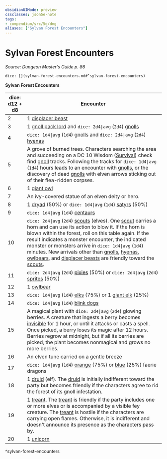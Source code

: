 ```yaml
---
obsidianUIMode: preview
cssclasses: json5e-note
tags:
- compendium/src/5e/dmg
aliases: ["Sylvan Forest Encounters"]
---
```

# Sylvan Forest Encounters
*Source: Dungeon Master's Guide p. 86* 

`dice: [](sylvan-forest-encounters.md#^sylvan-forest-encounters)`

**Sylvan Forest Encounters**

| dice: d12 + d8 | Encounter |
|----------------|-----------|
| 2 | 1 [displacer beast](4-Resources/Compendium/bestiary/monstrosity/displacer-beast.md) |
| 3 | 1 [gnoll pack lord](4-Resources/Compendium/bestiary/humanoid/gnoll-pack-lord.md) and `dice: 2d4\|avg` (`2d4`) [gnolls](4-Resources/Compendium/bestiary/humanoid/gnoll.md) |
| 4 | `dice: 1d4\|avg` (`1d4`) [gnolls](4-Resources/Compendium/bestiary/humanoid/gnoll.md) and `dice: 2d4\|avg` (`2d4`) [hyenas](4-Resources/Compendium/bestiary/beast/hyena.md) |
| 5 | A grove of burned trees. Characters searching the area and succeeding on a DC 10 Wisdom ([Survival](4-Resources/Compendium/rules/skills.md#Survival)) check find [gnoll](4-Resources/Compendium/bestiary/humanoid/gnoll.md) tracks. Following the tracks for `dice: 1d4\|avg` (`1d4`) hours leads to an encounter with [gnolls](4-Resources/Compendium/bestiary/humanoid/gnoll.md), or the discovery of dead [gnolls](4-Resources/Compendium/bestiary/humanoid/gnoll.md) with elven arrows sticking out of their flea-ridden corpses. |
| 6 | 1 [giant owl](4-Resources/Compendium/bestiary/beast/giant-owl.md) |
| 7 | An ivy-covered statue of an elven deity or hero. |
| 8 | 1 [dryad](4-Resources/Compendium/bestiary/fey/dryad.md) (50%) or `dice: 1d4\|avg` (`1d4`) [satyrs](4-Resources/Compendium/bestiary/fey/satyr.md) (50%) |
| 9 | `dice: 1d4\|avg` (`1d4`) [centaurs](4-Resources/Compendium/bestiary/monstrosity/centaur.md) |
| 10 | `dice: 2d4\|avg` (`2d4`) [scouts](4-Resources/Compendium/bestiary/humanoid/scout.md) (elves). One [scout](4-Resources/Compendium/bestiary/humanoid/scout.md) carries a horn and can use its action to blow it. If the horn is blown within the forest, roll on this table again. If the result indicates a monster encounter, the indicated monster or monsters arrive in `dice: 1d4\|avg` (`1d4`) minutes. New arrivals other than [gnolls](4-Resources/Compendium/bestiary/humanoid/gnoll.md), [hyenas](4-Resources/Compendium/bestiary/beast/hyena.md), [owlbears](4-Resources/Compendium/bestiary/monstrosity/owlbear.md), and [displacer beasts](4-Resources/Compendium/bestiary/monstrosity/displacer-beast.md) are friendly toward the [scouts](4-Resources/Compendium/bestiary/humanoid/scout.md). |
| 11 | `dice: 2d4\|avg` (`2d4`) [pixies](4-Resources/Compendium/bestiary/fey/pixie.md) (50%) or `dice: 2d4\|avg` (`2d4`) [sprites](4-Resources/Compendium/bestiary/fey/sprite.md) (50%) |
| 12 | 1 [owlbear](4-Resources/Compendium/bestiary/monstrosity/owlbear.md) |
| 13 | `dice: 1d4\|avg` (`1d4`) [elks](4-Resources/Compendium/bestiary/beast/elk.md) (75%) or 1 [giant elk](4-Resources/Compendium/bestiary/beast/giant-elk.md) (25%) |
| 14 | `dice: 1d4\|avg` (`1d4`) [blink dogs](4-Resources/Compendium/bestiary/fey/blink-dog.md) |
| 15 | A magical plant with `dice: 2d4\|avg` (`2d4`) glowing berries. A creature that ingests a berry becomes [invisible](4-Resources/Compendium/rules/conditions.md#invisible) for 1 hour, or until it attacks or casts a spell. Once picked, a berry loses its magic after 12 hours. Berries regrow at midnight, but if all its berries are picked, the plant becomes nonmagical and grows no more berries. |
| 16 | An elven tune carried on a gentle breeze |
| 17 | `dice: 1d4\|avg` (`1d4`) [orange](4-Resources/Compendium/bestiary/dragon/faerie-dragon-orange.md) (75%) or [blue](4-Resources/Compendium/bestiary/dragon/faerie-dragon-blue.md) (25%) faerie dragons |
| 18 | 1 [druid](4-Resources/Compendium/bestiary/humanoid/druid.md) (elf). The [druid](4-Resources/Compendium/bestiary/humanoid/druid.md) is initially indifferent toward the party but becomes friendly if the characters agree to rid the forest of its gnoll infestation. |
| 19 | 1 [treant](4-Resources/Compendium/bestiary/plant/treant.md). The [treant](4-Resources/Compendium/bestiary/plant/treant.md) is friendly if the party includes one or more elves or is accompanied by a visible fey creature. The [treant](4-Resources/Compendium/bestiary/plant/treant.md) is hostile if the characters are carrying open flames. Otherwise, it is indifferent and doesn't announce its presence as the characters pass by. |
| 20 | 1 [unicorn](4-Resources/Compendium/bestiary/celestial/unicorn.md) |
^sylvan-forest-encounters